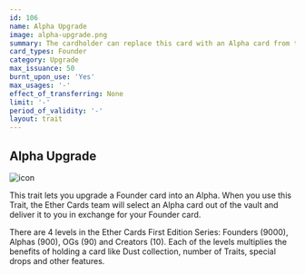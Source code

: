 ```yaml
---
id: 106
name: Alpha Upgrade
image: alpha-upgrade.png
summary: The cardholder can replace this card with an Alpha card from the Ether Cards vault,hosenby the Ether Cards team.
card_types: Founder
category: Upgrade
max_issuance: 50
burnt_upon_use: 'Yes'
max_usages: '-'
effect_of_transferring: None
limit: '-'
period_of_validity: '-'
layout: trait
---
```


## Alpha Upgrade

![icon](/assets/images/trait-icons/{{page.image}})

This trait lets you upgrade a Founder card into an Alpha. When you use this Trait, the Ether Cards team will select an Alpha card out of the vault and deliver it to you in exchange for your Founder card.

There are 4 levels in the Ether Cards First Edition Series: Founders (9000), Alphas (900), OGs (90) and Creators (10). Each of the levels multiplies the benefits of holding a card like Dust collection, number of Traits, special drops and other features.
